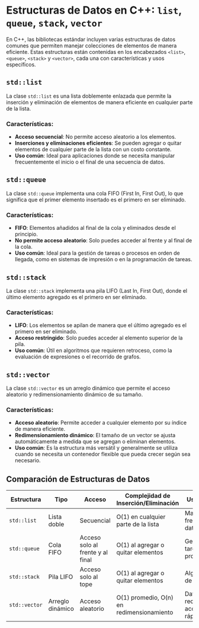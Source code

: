 # Estructuras de Datos en C++: `list`, `queue`, `stack`, `vector`

En C++, las bibliotecas estándar incluyen varias estructuras de datos comunes que permiten manejar colecciones de elementos de manera eficiente. Estas estructuras están contenidas en los encabezados `<list>`, `<queue>`, `<stack>` y `<vector>`, cada una con características y usos específicos.

## `std::list`

La clase `std::list` es una lista doblemente enlazada que permite la inserción y eliminación de elementos de manera eficiente en cualquier parte de la lista.

### Características:
- **Acceso secuencial**: No permite acceso aleatorio a los elementos.
- **Inserciones y eliminaciones eficientes**: Se pueden agregar o quitar elementos de cualquier parte de la lista con un costo constante.
- **Uso común**: Ideal para aplicaciones donde se necesita manipular frecuentemente el inicio o el final de una secuencia de datos.

## `std::queue`

La clase `std::queue` implementa una cola FIFO (First In, First Out), lo que significa que el primer elemento insertado es el primero en ser eliminado.

### Características:
- **FIFO**: Elementos añadidos al final de la cola y eliminados desde el principio.
- **No permite acceso aleatorio**: Solo puedes acceder al frente y al final de la cola.
- **Uso común**: Ideal para la gestión de tareas o procesos en orden de llegada, como en sistemas de impresión o en la programación de tareas.

## `std::stack`

La clase `std::stack` implementa una pila LIFO (Last In, First Out), donde el último elemento agregado es el primero en ser eliminado.

### Características:
- **LIFO**: Los elementos se apilan de manera que el último agregado es el primero en ser eliminado.
- **Acceso restringido**: Solo puedes acceder al elemento superior de la pila.
- **Uso común**: Útil en algoritmos que requieren retroceso, como la evaluación de expresiones o el recorrido de grafos.

## `std::vector`

La clase `std::vector` es un arreglo dinámico que permite el acceso aleatorio y redimensionamiento dinámico de su tamaño.

### Características:
- **Acceso aleatorio**: Permite acceder a cualquier elemento por su índice de manera eficiente.
- **Redimensionamiento dinámico**: El tamaño de un vector se ajusta automáticamente a medida que se agregan o eliminan elementos.
- **Uso común**: Es la estructura más versátil y generalmente se utiliza cuando se necesita un contenedor flexible que pueda crecer según sea necesario.

## Comparación de Estructuras de Datos

| **Estructura** | **Tipo**      | **Acceso**               | **Complejidad de Inserción/Eliminación** | **Uso Común**                   |
|----------------|---------------|--------------------------|------------------------------------------|---------------------------------|
| `std::list`    | Lista doble   | Secuencial               | O(1) en cualquier parte de la lista      | Manipulación frecuente de datos |
| `std::queue`   | Cola FIFO     | Acceso solo al frente y al final | O(1) al agregar o quitar elementos       | Gestión de tareas o procesos    |
| `std::stack`   | Pila LIFO     | Acceso solo al tope       | O(1) al agregar o quitar elementos       | Algoritmos de retroceso         |
| `std::vector`  | Arreglo dinámico | Acceso aleatorio        | O(1) promedio, O(n) en redimensionamiento | Datos que requieren acceso rápido |

